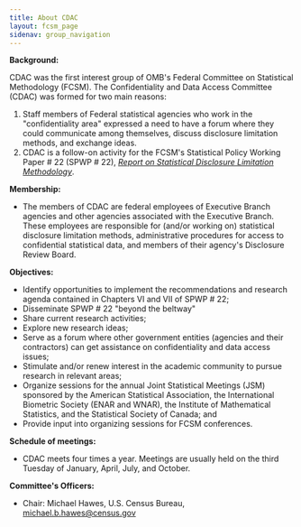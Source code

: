 ```yaml
---
title: About CDAC
layout: fcsm_page
sidenav: group_navigation
---
```

<p><strong>Background:</strong></p>
<p>CDAC was the first interest group of OMB's Federal Committee on Statistical Methodology (FCSM). The Confidentiality and Data Access Committee (CDAC) was formed for two main reasons:</p>
<ol>
<li>Staff members of Federal statistical agencies who work in the "confidentiality area" expressed a need to have a forum where they could communicate among themselves, discuss disclosure limitation methods, and exchange ideas.</li>
<li>CDAC is a follow-on activity for the FCSM's Statistical Policy Working Paper # 22 (SPWP # 22), <a href="{{site.baseurl}}/assets/fcsm/files/docs/SPWP22_rev.pdf" target="_blank"><em>Report on Statistical Disclosure Limitation Methodology</em></a>.  </li><!-----------SPWP22_rev.pdf-->
</ol>
<p><strong>Membership:</strong></p>
<ul>
<li>The members of CDAC are federal employees of Executive Branch agencies and other agencies associated with the Executive Branch. These employees are responsible for (and/or working on) statistical disclosure limitation methods, administrative procedures for access to confidential statistical data, and members of their agency's Disclosure Review Board.</li>
</ul>
<p><strong>Objectives:</strong></p>
<ul>
<li>Identify opportunities to implement the recommendations and research agenda contained in Chapters VI and VII of SPWP # 22;</li>
<li>Disseminate SPWP # 22 "beyond the beltway"</li>
<li>Share current research activities;</li>
<li>Explore new research ideas;</li>
<li>Serve as a forum where other government entities (agencies and their contractors) can get assistance on confidentiality and data access issues;</li>
<li>Stimulate and/or renew interest in the academic community to pursue research in relevant areas;</li>
<li>Organize sessions for the annual Joint Statistical Meetings (JSM) sponsored by the American Statistical Association, the International Biometric Society (ENAR and WNAR), the Institute of Mathematical Statistics, and the Statistical Society of Canada; and</li>
<li>Provide input into organizing sessions for FCSM conferences.</li>
</ul>
<p><strong>Schedule of meetings:</strong></p>
<ul>
<li>CDAC meets four times a year. Meetings are usually held on the third Tuesday of January, April, July, and October.</li>
</ul>
<p><strong>Committee's Officers:</strong></p>
<ul>

<li>Chair: Michael Hawes, U.S. Census Bureau, <a href="mailto:michael.b.hawes@census.gov">michael.b.hawes@census.gov</a></li>
</ul>